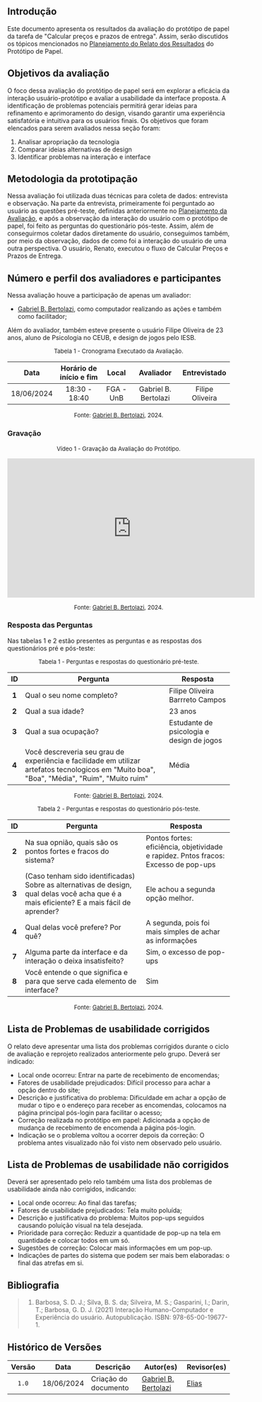 ## Introdução

Este documento apresenta os resultados da avaliação do protótipo de papel da tarefa de "Calcular preços e prazos de entrega". Assim, serão discutidos os tópicos mencionados no [Planejamento do Relato dos Resultados](https://interacao-humano-computador.github.io/2024.1-Correios/design_avaliacao/nivel_2/prototipo_de_papel/planejamento_relato_resultados/) do Protótipo de Papel.


## Objetivos da avaliação

O foco dessa avaliação do protótipo de papel será em explorar a eficácia da interação usuário-protótipo e avaliar a usabilidade da interface proposta. A identificação de problemas potenciais permitirá gerar ideias para refinamento e aprimoramento do design, visando garantir uma experiência satisfatória e intuitiva para os usuários finais. Os objetivos que foram elencados para serem avaliados nessa seção foram:

1. Analisar apropriação da tecnologia  
2. Comparar ideias alternativas de design
3. Identificar problemas na interação e interface 


## Metodologia da prototipação

Nessa avaliação foi utilizada duas técnicas para coleta de dados: entrevista e observação. Na parte da entrevista, primeiramente foi perguntado ao usuário as questões pré-teste, definidas anteriormente no [Planejamento da Avaliação](https://interacao-humano-computador.github.io/2024.1-Correios/design_avaliacao/nivel_2/prototipo_de_papel/planejamento_avaliacao/), e após a observação da interação do usuário com o protótipo de papel, foi feito as perguntas do questionário pós-teste. Assim, além de conseguirmos coletar dados diretamente do usuário, conseguimos também, por meio da observação, dados de como foi a interação do usuário de uma outra perspectiva. O usuário, Renato, executou o fluxo de Calcular Preços e Prazos de Entrega.

## Número e perfil dos avaliadores e participantes
Nessa avaliação houve a participação de apenas um avaliador:
 - [Gabriel B. Bertolazi][GabrielBGH], como computador realizando as ações e também como facilitador;

Além do avaliador, também esteve presente o usuário Filipe Oliveira de 23 anos, aluno de Psicologia no CEUB, e design de jogos pelo IESB.

<font size="2"><p style="text-align: center">Tabela 1 - Cronograma Executado da Avaliação.</p></font>

<center>

|    Data    | Horário de início e fim | Local            |     Avaliador    | Entrevistado |
| :--------: | :---------------------: | :----------------: | :----------------------: | :----: |
| 18/06/2024 | 18:30 - 18:40 |FGA - UnB |Gabriel B. Bertolazi | Filipe Oliveira |

</center>

<font size="2"><p style="text-align: center">Fonte: [Gabriel B. Bertolazi][GabrielBGH], 2024.</p></font>

 ### Gravação

<center>

<font size="2"><p style="text-align: center">Vídeo 1 - Gravação da Avaliação do Protótipo.</p></font>

<iframe width="560" height="315" src="https://www.youtube.com/embed/5BJ7RDIWebY?si=24S8SE5KAuwyVHMQ" title="YouTube video player" frameborder="0" allow="accelerometer; autoplay; clipboard-write; encrypted-media; gyroscope; picture-in-picture; web-share" referrerpolicy="strict-origin-when-cross-origin" allowfullscreen></iframe>

<font size="2"><p style="text-align: center">Fonte: [Gabriel B. Bertolazi][GabrielBGH], 2024.</p></font>

</center>


### Resposta das Perguntas

Nas tabelas 1 e 2 estão presentes as perguntas e as respostas dos questionários pré e pós-teste:

<font size="2"><p style="text-align: center">Tabela 1 - Perguntas e respostas do questionário pré-teste.</p></font>

<center>

| ID | Pergunta | Resposta
| :-:| -------- | -|
| **1** | Qual o seu nome completo? | Filipe Oliveira Barrreto Campos |
| **2** | Qual a sua idade? | 23 anos |
| **3** | Qual a sua ocupação? | Estudante de psicologia e design de jogos |
| **4** | Você descreveria seu grau de experiência e facilidade em utilizar artefatos tecnologicos em "Muito boa", "Boa", "Média", "Ruim", "Muito ruim" | Média |

</center>

<font size="2"><p style="text-align: center">Fonte: [Gabriel B. Bertolazi][GabrielBGH], 2024.</p></font>


<font size="2"><p style="text-align: center">Tabela 2 - Perguntas e respostas do questionário pós-teste.</p></font>

<center>

| ID | Pergunta | Resposta |
| :-:| -------- | ------------------ |
| **2** | Na sua opnião, quais são os pontos fortes e fracos do sistema? | Pontos fortes: eficiência, objetividade e rapidez. Pntos fracos: Excesso de pop-ups | 
| **3** | (Caso tenham sido identificadas) Sobre as alternativas de design, qual delas você acha que é a mais eficiente? E a mais fácil de aprender? | Ele achou a segunda opção melhor. |
| **4** | Qual delas você prefere? Por quê? | A segunda, pois foi mais simples de achar as informações |
| **7** | Alguma parte da interface e da interação o deixa insatisfeito? | Sim, o excesso de pop-ups |
| **8** | Você entende o que significa e para que serve cada elemento de interface? | Sim |

</center>

<font size="2"><p style="text-align: center">Fonte: [Gabriel B. Bertolazi][GabrielBGH], 2024.</p></font>


## Lista de Problemas de usabilidade corrigidos
O relato deve apresentar uma lista dos problemas corrigidos durante o ciclo de avaliação e reprojeto realizados anteriormente pelo grupo. Deverá ser indicado:

- Local onde ocorreu: Entrar na parte de recebimento de encomendas;
- Fatores de usabilidade prejudicados: Difícil processo para achar a opção dentro do site;
- Descrição e justificativa do problema: Dificuldade em achar a opção de mudar o tipo e o endereço para receber as encomendas, colocamos na página principal pós-login para facilitar o acesso;
- Correção realizada no protótipo em papel: Adicionada a opção de mudança de recebimento de encomenda a página pós-login.
- Indicação se o problema voltou a ocorrer depois da correção: O problema antes visualizado não foi visto nem observado pelo usuário.

## Lista de Problemas de usabilidade não corrigidos
Deverá ser apresentado pelo relo também uma lista dos problemas de usabilidade ainda não corrigidos, indicando:

- Local onde ocorreu: Ao final das tarefas;
- Fatores de usabilidade prejudicados: Tela muito poluída;
- Descrição e justificativa do problema: Muitos pop-ups seguidos causando poluição visual na tela desejada.
- Prioridade para correção: Reduzir a quantidade de pop-up na tela em quantidade e colocar todos em um só.
- Sugestões de correção: Colocar mais informações em um pop-up.
- Indicações de partes do sistema que podem ser mais bem elaboradas: o final das atrefas em si.


## Bibliografia
> 1. Barbosa, S. D. J.; Silva, B. S. da; Silveira, M. S.; Gasparini, I.; Darin, T.; Barbosa, G. D. J. (2021) Interação Humano-Computador e Experiência do usuário. Autopublicação. ISBN: 978-65-00-19677-1.

## Histórico de Versões

| Versão | Data | Descrição | Autor(es) | Revisor(es) |
| :----: | :--: | --------- | ----------- | ------ |
| `1.0`  | 18/06/2024 | Criação do documento | [Gabriel B. Bertolazi][GabrielBGH] | [Elias][EliasGH] |

[ClaudioGH]: https://github.com/claudiohsc
[EliasGH]: https://github.com/EliasOliver21
[GabrielBGH]: https://github.com/Bertolazi
[GabrielFGH]: https://github.com/MMcLovin
[PabloGH]: https://github.com/pabloheika
[RicardoGH]: https://www.github.com/avmricardo